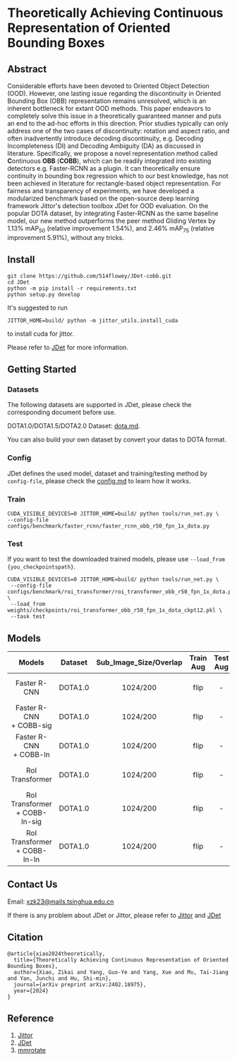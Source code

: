 # Theoretically Achieving Continuous Representation of Oriented Bounding Boxes
## Abstract
Considerable efforts have been devoted to Oriented Object Detection (OOD). However, one lasting issue regarding the discontinuity in Oriented Bounding Box (OBB) representation remains unresolved, which is an inherent bottleneck for extant OOD methods. This paper endeavors to completely solve this issue in a theoretically guaranteed manner and puts an end to the ad-hoc efforts in this direction. Prior studies typically can only address one of the two cases of discontinuity: rotation and aspect ratio, and often inadvertently introduce decoding discontinuity, e.g. Decoding Incompleteness (DI) and Decoding Ambiguity (DA) as discussed in literature. Specifically, we propose a novel representation method called **C**ontinuous **OBB** (**COBB**), which can be readily integrated into existing detectors e.g. Faster-RCNN as a plugin. It can theoretically ensure continuity in bounding box regression which to our best knowledge, has not been achieved in literature for rectangle-based object representation. For fairness and transparency of experiments, we have developed a modularized benchmark based on the open-source deep learning framework Jittor's detection toolbox JDet for OOD evaluation. On the popular DOTA dataset, by integrating Faster-RCNN as the same baseline model, our new method outperforms the peer method Gliding Vertex by 1.13\% mAP<sub>50</sub> (relative improvement 1.54\%), and 2.46\% mAP<sub>75</sub> (relative improvement 5.91\%), without any tricks.

## Install
```shell
git clone https://github.com/514flowey/JDet-cobb.git
cd JDet
python -m pip install -r requirements.txt
python setup.py develop
```
It's suggested to run
```shell
JITTOR_HOME=build/ python -m jittor_utils.install_cuda
```
to install cuda for jittor.

Please refer to [JDet](https://github.com/Jittor/JDet) for more information.


## Getting Started

### Datasets
The following datasets are supported in JDet, please check the corresponding document before use. 

DOTA1.0/DOTA1.5/DOTA2.0 Dataset: [dota.md](docs/dota.md).

You can also build your own dataset by convert your datas to DOTA format.

### Config
JDet defines the used model, dataset and training/testing method by `config-file`, please check the [config.md](docs/config.md) to learn how it works.
### Train
```shell
CUDA_VISIBLE_DEVICES=0 JITTOR_HOME=build/ python tools/run_net.py \
--config-file configs/benchmark/faster_rcnn/faster_rcnn_obb_r50_fpn_1x_dota.py
```

### Test
If you want to test the downloaded trained models, please use ```--load_from {you_checkpointspath}```.
```shell
CUDA_VISIBLE_DEVICES=0 JITTOR_HOME=build/ python tools/run_net.py \
 --config-file configs/benchmark/roi_transformer/roi_transformer_obb_r50_fpn_1x_dota.py \
 --load_from weights/checkpoints/roi_transformer_obb_r50_fpn_1x_dota_ckpt12.pkl \
 --task test
```

## Models

|         Models         | Dataset  | Sub_Image_Size/Overlap  |   Train Aug     | Test Aug  |  mAP   |                                           Config                                            |           Download          |
|:-------------:|:--------:|:-----------------------:|:---------------:|:---------:|:------:|:-------------------------------------------------------------------------------------------:|:---------------------------------:|
|     Faster R-CNN     | DOTA1.0  |        1024/200         |      flip       |     -     | 73.01  |                     [config](configs/benchmark/faster_rcnn/faster_rcnn_obb_r50_fpn_1x_dota.py)                      |       [Tsinghua](https://cloud.tsinghua.edu.cn/f/5d5c30ec6bc34941a515/?dl=1) <br> [Baidu Disk](https://pan.baidu.com/s/1i4fhG1WBfTSHE6GKoRSG-g?pwd=cobb)        |
|     Faster R-CNN <br> + COBB-sig     | DOTA1.0  |        1024/200         |      flip       |     -     | 74.00  |                     [config](configs/benchmark/cobb/faster_rcnn_cobb_sig_r50_fpn_1x_dota.py)                      |       [Tsinghua](https://cloud.tsinghua.edu.cn/f/e1937025f9c842e9bb10/?dl=1) <br> [Baidu Disk](https://pan.baidu.com/s/1R3-qKLAY98xpD0If8dtAIQ?pwd=cobb)        |
|     Faster R-CNN <br> + COBB-ln     | DOTA1.0  |        1024/200         |      flip       |     -     | 74.44  |                     [config](configs/benchmark/cobb/faster_rcnn_cobb_ln_r50_fpn_1x_dota.py)                      |       [Tsinghua](https://cloud.tsinghua.edu.cn/f/95c228b9239b4eee8675/?dl=1) <br> [Baidu Disk](https://pan.baidu.com/s/1t62KESWd4rpFsqpQzAokLQ?pwd=cobb)        |
|     RoI Transformer     | DOTA1.0  |        1024/200         |      flip       |     -     | 75.59  |                     [config](configs/benchmark/roi_transformer/roi_transformer_obb_r50_fpn_1x_dota.py)                      |       [Tsinghua](https://cloud.tsinghua.edu.cn/f/fbf410ed17b348e69497/?dl=1) <br> [Baidu Disk](https://pan.baidu.com/s/18bw0W-xcuhMKq3nImE7wxQ?pwd=cobb)        |
|     RoI Transformer <br> + COBB-ln-sig     | DOTA1.0  |        1024/200         |      flip       |     -     | 76.55  |                     [config](configs/benchmark/cobb/roi_transformer_cobb_ln_sig_r50_fpn_1x_dota.py)                      |       [Tsinghua](https://cloud.tsinghua.edu.cn/f/6d4453e2f0bf45d18523/?dl=1) <br> [Baidu Disk](https://pan.baidu.com/s/1Erz6KBLTJwVd-eeeZiD8Cw?pwd=cobb)        |
|     RoI Transformer <br> + COBB-ln-ln     | DOTA1.0  |        1024/200         |      flip       |     -     | 76.53  |                     [config](configs/benchmark/cobb/roi_transformer_cobb_ln_ln_r50_fpn_1x_dota.py)                      |       [Tsinghua](https://cloud.tsinghua.edu.cn/f/c41db9e4c72142fdad3a/?dl=1) <br> [Baidu Disk](https://pan.baidu.com/s/111vgoOowjmWDXZhx_kVpGA?pwd=cobb)        |

## Contact Us

Email: xzk23@mails.tsinghua.edu.cn

If there is any problem about JDet or Jittor, please refer to [Jittor](https://github.com/Jittor/jittor) and [JDet](https://github.com/Jittor/JDet)


## Citation


```
@article{xiao2024theoretically,
  title={Theoretically Achieving Continuous Representation of Oriented Bounding Boxes},
  author={Xiao, Zikai and Yang, Guo-Ye and Yang, Xue and Mu, Tai-Jiang and Yan, Junchi and Hu, Shi-min},
  journal={arXiv preprint arXiv:2402.18975},
  year={2024}
}
```

## Reference
1. [Jittor](https://github.com/Jittor/jittor)
2. [JDet](https://github.com/Jittor/JDet)
3. [mmrotate](https://github.com/open-mmlab/mmrotate)


